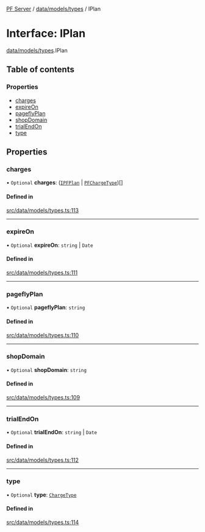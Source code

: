 [PF Server](../README.md) / [data/models/types](../modules/data_models_types.md) / IPlan

# Interface: IPlan

[data/models/types](../modules/data_models_types.md).IPlan

## Table of contents

### Properties

- [charges](data_models_types.IPlan.md#charges)
- [expireOn](data_models_types.IPlan.md#expireon)
- [pageflyPlan](data_models_types.IPlan.md#pageflyplan)
- [shopDomain](data_models_types.IPlan.md#shopdomain)
- [trialEndOn](data_models_types.IPlan.md#trialendon)
- [type](data_models_types.IPlan.md#type)

## Properties

### charges

• `Optional` **charges**: ([`IPFPlan`](data_models_types.IPFPlan.md) \| [`PFChargeType`](../modules/data_models_types.md#pfchargetype))[]

#### Defined in

[src/data/models/types.ts:113](https://bitbucket.org/bravebits/pfserver/src/83cf3bb/src/data/models/types.ts#lines-113)

___

### expireOn

• `Optional` **expireOn**: `string` \| `Date`

#### Defined in

[src/data/models/types.ts:111](https://bitbucket.org/bravebits/pfserver/src/83cf3bb/src/data/models/types.ts#lines-111)

___

### pageflyPlan

• `Optional` **pageflyPlan**: `string`

#### Defined in

[src/data/models/types.ts:110](https://bitbucket.org/bravebits/pfserver/src/83cf3bb/src/data/models/types.ts#lines-110)

___

### shopDomain

• `Optional` **shopDomain**: `string`

#### Defined in

[src/data/models/types.ts:109](https://bitbucket.org/bravebits/pfserver/src/83cf3bb/src/data/models/types.ts#lines-109)

___

### trialEndOn

• `Optional` **trialEndOn**: `string` \| `Date`

#### Defined in

[src/data/models/types.ts:112](https://bitbucket.org/bravebits/pfserver/src/83cf3bb/src/data/models/types.ts#lines-112)

___

### type

• `Optional` **type**: [`ChargeType`](../modules/data_models_types._internal_.md#chargetype)

#### Defined in

[src/data/models/types.ts:114](https://bitbucket.org/bravebits/pfserver/src/83cf3bb/src/data/models/types.ts#lines-114)
